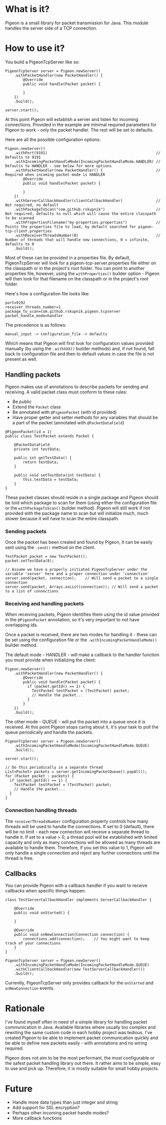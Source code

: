 # What is it?

Pigeon is a small library for packet transmission for Java. This module handles the server side of a TCP connection.

# How to use it?

You build a PigeonTcpServer like so:

```
PigeonTcpServer server = Pigeon.newServer()
    .withPacketHandler(new PacketHandler() {
        @Override
        public void handle(Packet packet) {

        }
    })
    .build();
    
server.start();
```

At this point Pigeon will establish a server and listen for incoming connections. Provided in the example are minimal required parameters for Pigeon to work - only the packet handler. The rest will be set to defaults.

Here are all the possible configuration options:

```
Pigeon.newServer()
    .withPort(9191)                                                 // Defaults to 9191
    .withIncomingPacketHandleMode(IncomingPacketHandleMode.HANDLER) // Defaults to HANDLER - see below for more options
    .withPacketHandler(new PacketHandler() {                        // Required when incoming packet mode is HANDLER
        @Override
        public void handle(Packet packet) {

        }
    })
    .withServerCallbackHandler(clientCallbackHandler)               // Not required, no default
    .withPackageToScan("com.github.rskupnik")                       // Not required, defaults to null which will cause the entire classpath to be scanned
    .withPropertiesFilename("my-properties.properties")             // Points the properties file to load, by default searched for pigeon-tcp-client.properties
    .withReceiverThreadsNumber(0)                                   // Number of threads that will handle new connections, 0 = infinite, defaults to 0
    .build();
```

Most of these can be provided in a properties file. By default, PigeonTcpServer will look for a pigeon-tcp-server.properties file
either on the classpath or in the project's root folder. You can point to another properties file, however, using the
`withProperties()` builder option - Pigeon will then look for that filename on the classpath or in the project's root folder.

Here's how a configuration file looks like:

```
port=9192
receiver_threads_number=1
package_to_scan=com.github.rskupnik.pigeon.tcpserver
packet_handle_mode=handler
```

The precedence is as follows:

`manual_input -> configuration_file -> defaults`

Which means that Pigeon will first look for configuration values provided manually (by using the `.withXXX()` builder methods) and, if not found, fall back to configuration file and then to default values in case the file is not present as well.

## Handling packets

Pigeon makes use of annotations to describe packets for sending and receiving.
A valid packet class must conform to these rules:
* Be public
* Extend the `Packet` class
* Be annotated with `@PigeonPacket` (with id provided)
* Have proper getter and setter methods for any variables that should be a part of the packet (annotated with `@PacketDataField`)

```
@PigeonPacket(id = 1)
public class TestPacket extends Packet {

    @PacketDataField
    private int testData;

    public int getTestData() {
        return testData;
    }

    public void setTestData(int testData) {
        this.testData = testData;
    }
}
```

These packet classes should reside in a single package and Pigeon should be told which package to scan for them (using either
the configuration file or the `withPackageToScan()` builder method). Pigeon will still work if not provided with the package name
to scan but will initialize much, much slower because it will have to scan the entire classpath.

### Sending packets

Once the packet has been created and found by Pigeon, it can be easily sent using the `.send()` method on the client.

```
TestPacket packet = new TestPacket();
packet.setTestData(8);

// Assume we have a properly initiated PigeonTcpServer under the variable 'server' here and a proper connection under 'connection'
server.send(packet, connection);    // Will send a packet to a single connection
server.send(packet, Arrays.asList(connection)); // Will send a packet to a list of connections
```

### Receiving and handling packets

When receiving packets, Pigeon identifies them using the id value provided in the `@PigeonPacket` annotation, so it's very important
to not have overlapping ids.

Once a packet is received, there are two modes for handling it - these can be set using the configuration file or
the `.withIncomingPacketHandleMode()` builder method.

The default mode - HANDLER - will make a callback to the handler function you must provide when initializing the client:

```
Pigeon.newServer()
    .withPacketHandler(new PacketHandler() {
        @Override
        public void handle(Packet packet) {
          if (packet.getId() == 1) {
            TestPacket testPacket = (TestPacket) packet;
            // Handle the packet...
          }
        }
    })
    .build();
```

The other mode - QUEUE - will put the packet into a queue once it is received. At this point Pigeon stops caring about it,
it's your task to poll the queue periodically and handle the packets.

```
PigeonTcpServer server = Pigeon.newServer()
    .withIncomingPacketHandleMode(IncomingPacketHandleMode.QUEUE)
    .build();
    
server.start();
    
// Do this periodically in a separate thread
List<Packet> packets = server.getIncomingPacketQueue().popAll();
for (Packet packet : packets) {
  if (packet.getId() == 1) {
    TestPacket testPacket = (TestPacket) packet;
    // Handle the packet...
  }
}
```

### Connection handling threads

The `receiverThreadsNumber` configuration property controls how many threads will be used to handle the connections.
If set to 0 (default), there will be no limit - each new connection will receive a separate thread to handle it.
If set to a value > 0, a thread pool will be established with limited capacity and only as many connections will
be allowed as many threads are available to handle them. Therefore, if you set this value to 1, Pigeon will only
handle a single connection and reject any further connections until the thread is free.

## Callbacks

You can provide Pigeon with a callback handler if you want to receive callbacks when specific things happen.

```
class TestServerCallbackHandler implements ServerCallbackHandler {

    @Override
    public void onStarted() {

    }

    @Override
    public void onNewConnection(Connection connection) {
        connections.add(connection);    // You might want to keep track of your connections
    }
}

PigeonTcpServer server = Pigeon.newServer()
    .withIncomingPacketHandleMode(IncomingPacketHandleMode.QUEUE)
    .withClientCallbackHandler(new TestServerCallbackHandler())
    .build();
```

Currently, PigeonTcpServer only provides callback for the `onStarted` and `onNewConnection` events.

# Rationale

I've found myself often in need of a simple library for handling packet communication in Java. Available libraries
where usually too complex and rewriting the same custom code in each hobby project was tedious. I've created Pigeon to 
be able to implement packet communication quickly and be able to define new packets easily - with annotations and 
no wiring required.

Pigeon does not aim to be the most performant, the most configurable or the safest packet handling library out there. It rather aims
to be simple, easy to use and pick up. Therefore, it is mostly suitable for small hobby projects.

# Future

* Handle more data types than just integer and string
* Add support for SSL encryption?
* Perhaps other incoming packet handle modes?
* More callback functions
